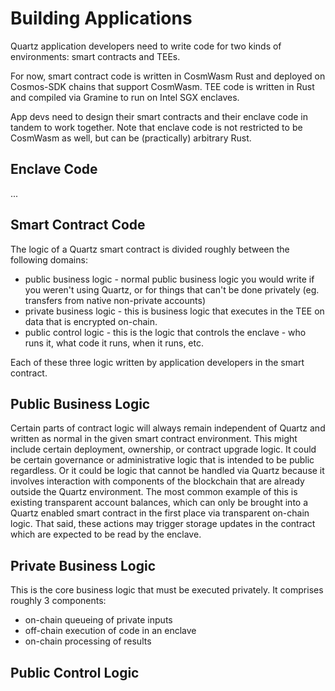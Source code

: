 # Building Applications

Quartz application developers need to write code for two kinds of environments: smart contracts and TEEs. 

For now, smart contract code is written in CosmWasm Rust and deployed on Cosmos-SDK chains that support CosmWasm.
TEE code is written in Rust and compiled via Gramine to run on Intel SGX enclaves.

App devs need to design their smart contracts and their enclave code in tandem to work together. 
Note that enclave code is not restricted to be CosmWasm as well, but can be (practically) arbitrary Rust.

## Enclave Code

... 

## Smart Contract Code

The logic of a Quartz smart contract is divided roughly between the following domains:

- public business logic - normal public business logic you would write if you weren't using Quartz, or for things that can't be done privately (eg. transfers from native non-private accounts)
- private business logic - this is business logic that executes in the TEE on data that is encrypted on-chain.
- public control logic - this is the logic that controls the enclave - who runs it, what code it runs, when it runs, etc.

Each of these three logic written by application developers in the smart contract.

## Public Business Logic

Certain parts of contract logic will always remain independent of Quartz and written as normal in the given smart contract environment. 
This might include certain deployment, ownership, or contract upgrade logic. 
It could be certain governance or administrative logic that is intended to be public regardless. 
Or it could be logic that cannot be handled via Quartz because it involves interaction with components of the blockchain that are already outside the Quartz environment.
The most common example of this is existing transparent account balances, which can only be brought into a Quartz enabled smart contract 
in the first place via transparent on-chain logic. That said, these actions may trigger storage updates in the contract which are expected to be read by the enclave.

## Private Business Logic

This is the core business logic that must be executed privately. It comprises roughly 3 components:

- on-chain queueing of private inputs
- off-chain execution of code in an enclave
- on-chain processing of results

## Public Control Logic
